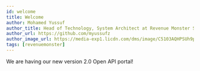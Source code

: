 ```yaml
---
id: welcome
title: Welcome
author: Mohamed Yussuf
author_title: Head of Technology, System Architect at Revenue Monster Sdn. Bhd.
author_url: https://github.com/myussufz
author_image_url: https://media-exp1.licdn.com/dms/image/C5103AQHPSUh9p_ng6w/profile-displayphoto-shrink_200_200/0?e=1593648000&v=beta&t=f4WLVTQTPSxyxplUpo5YV_WQnbSclchsol0SsiYrVhI
tags: [revenuemonster]
---
```


We are having our new version 2.0 Open API portal!
